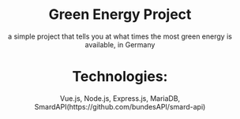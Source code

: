 <div align=center>
    <h1>Green Energy Project</h1>
    <p>a simple project that tells you at what times the most green energy is available, in Germany</p>
</div>

<div align=center>
    <h1>Technologies:</h1>
    <p>Vue.js, Node.js, Express.js, MariaDB, SmardAPI(https://github.com/bundesAPI/smard-api)</p>
</div>
